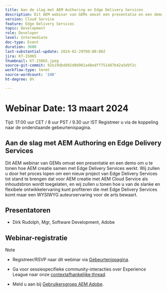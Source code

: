 ```yaml
---
title: Aan de slag met AEM Authoring en Edge Delivery Services
description: Dit AEM webinar van GEMs omvat een presentatie en een demo om u te tonen hoe AEM creatie samen met Edge Delivery Services werkt. Wij zullen u door het proces lopen om een nieuw project van Edge Delivery Services tot stand te brengen dat voor AEM creatie met AEM Cloud Service als inhoudsbron wordt toegelaten, en wij zullen u tonen hoe u van de slanke en flexibele ontwikkelervaring kunt profiteren die met Edge Delivery Services komt maar een WYSIWYG auteurservaring voor de arts bewaart.
version: Cloud Service
feature: Edge Delivery Services
topic: Development
role: Developer
level: Intermediate
doc-type: Event
duration: 3600
last-substantial-update: 2024-02-29T00:00:00Z
jira: KT-15065
thumbnail: KT-15065.jpeg
source-git-commit: 92e19dbdd92d8d901a48edff751487b42a5d9f2c
workflow-type: tm+mt
source-wordcount: '248'
ht-degree: 0%

---
```


# Webinar Date: 13 maart 2024

Tijd: 17:00 uur CET / 8 uur PST / 9.30 uur IST Registreer u via de koppeling naar de onderstaande gebeurtenispagina.

## Aan de slag met AEM Authoring en Edge Delivery Services

Dit AEM webinar van GEMs omvat een presentatie en een demo om u te tonen hoe AEM creatie samen met Edge Delivery Services werkt. Wij zullen u door het proces lopen om een nieuw project van Edge Delivery Services tot stand te brengen dat voor AEM creatie met AEM Cloud Service als inhoudsbron wordt toegelaten, en wij zullen u tonen hoe u van de slanke en flexibele ontwikkelervaring kunt profiteren die met Edge Delivery Services komt maar een WYSIWYG auteurservaring voor de arts bewaart.

## Presentatoren

* Dirk Rudolph, Mgr, Software Development, Adobe

## Webinar-registratie

>[!NOTE]
>
>* Registreer/RSVP naar dit webinar via [Gebeurtenispagina](https://adobe.ly/4bz9T0H).
> 
>* Ga voor sessiespecifieke community-interacties over Experience League naar onze [contextafhankelijke thread](https://adobe.ly/3uIj6D7).
>
>* Meld u aan bij [Gebruikersgroep AEM Adobe](https://aem-augs.adobe.com/).
